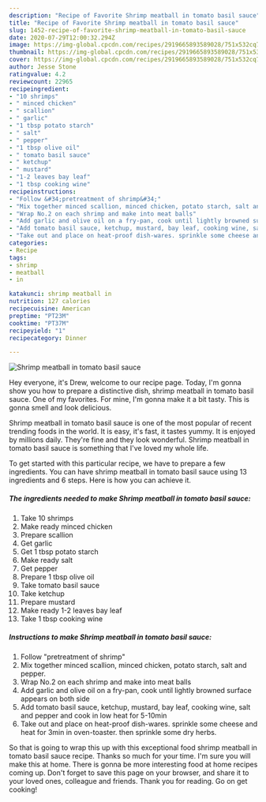 ```yaml
---
description: "Recipe of Favorite Shrimp meatball in tomato basil sauce"
title: "Recipe of Favorite Shrimp meatball in tomato basil sauce"
slug: 1452-recipe-of-favorite-shrimp-meatball-in-tomato-basil-sauce
date: 2020-07-29T12:00:32.294Z
image: https://img-global.cpcdn.com/recipes/2919665893589028/751x532cq70/shrimp-meatball-in-tomato-basil-sauce-recipe-main-photo.jpg
thumbnail: https://img-global.cpcdn.com/recipes/2919665893589028/751x532cq70/shrimp-meatball-in-tomato-basil-sauce-recipe-main-photo.jpg
cover: https://img-global.cpcdn.com/recipes/2919665893589028/751x532cq70/shrimp-meatball-in-tomato-basil-sauce-recipe-main-photo.jpg
author: Jesse Stone
ratingvalue: 4.2
reviewcount: 22965
recipeingredient:
- "10 shrimps"
- " minced chicken"
- " scallion"
- " garlic"
- "1 tbsp potato starch"
- " salt"
- " pepper"
- "1 tbsp olive oil"
- " tomato basil sauce"
- " ketchup"
- " mustard"
- "1-2 leaves bay leaf"
- "1 tbsp cooking wine"
recipeinstructions:
- "Follow &#34;pretreatment of shrimp&#34;"
- "Mix together minced scallion, minced chicken, potato starch, salt and pepper."
- "Wrap No.2 on each shrimp and make into meat balls"
- "Add garlic and olive oil on a fry-pan, cook until lightly browned surface appears on both side"
- "Add tomato basil sauce, ketchup, mustard, bay leaf, cooking wine, salt and pepper and cook in low heat for 5-10min"
- "Take out and place on heat-proof dish-wares. sprinkle some cheese and heat for 3min in oven-toaster. then sprinkle some dry herbs."
categories:
- Recipe
tags:
- shrimp
- meatball
- in

katakunci: shrimp meatball in 
nutrition: 127 calories
recipecuisine: American
preptime: "PT23M"
cooktime: "PT37M"
recipeyield: "1"
recipecategory: Dinner

---
```



![Shrimp meatball in tomato basil sauce](https://img-global.cpcdn.com/recipes/2919665893589028/751x532cq70/shrimp-meatball-in-tomato-basil-sauce-recipe-main-photo.jpg)

Hey everyone, it's Drew, welcome to our recipe page. Today, I'm gonna show you how to prepare a distinctive dish, shrimp meatball in tomato basil sauce. One of my favorites. For mine, I'm gonna make it a bit tasty. This is gonna smell and look delicious.



Shrimp meatball in tomato basil sauce is one of the most popular of recent trending foods in the world. It is easy, it's fast, it tastes yummy. It is enjoyed by millions daily. They're fine and they look wonderful. Shrimp meatball in tomato basil sauce is something that I've loved my whole life.


To get started with this particular recipe, we have to prepare a few ingredients. You can have shrimp meatball in tomato basil sauce using 13 ingredients and 6 steps. Here is how you can achieve it.

<!--inarticleads1-->

##### The ingredients needed to make Shrimp meatball in tomato basil sauce:

1. Take 10 shrimps
1. Make ready  minced chicken
1. Prepare  scallion
1. Get  garlic
1. Get 1 tbsp potato starch
1. Make ready  salt
1. Get  pepper
1. Prepare 1 tbsp olive oil
1. Take  tomato basil sauce
1. Take  ketchup
1. Prepare  mustard
1. Make ready 1-2 leaves bay leaf
1. Take 1 tbsp cooking wine




<!--inarticleads2-->

##### Instructions to make Shrimp meatball in tomato basil sauce:

1. Follow &#34;pretreatment of shrimp&#34;
1. Mix together minced scallion, minced chicken, potato starch, salt and pepper.
1. Wrap No.2 on each shrimp and make into meat balls
1. Add garlic and olive oil on a fry-pan, cook until lightly browned surface appears on both side
1. Add tomato basil sauce, ketchup, mustard, bay leaf, cooking wine, salt and pepper and cook in low heat for 5-10min
1. Take out and place on heat-proof dish-wares. sprinkle some cheese and heat for 3min in oven-toaster. then sprinkle some dry herbs.




So that is going to wrap this up with this exceptional food shrimp meatball in tomato basil sauce recipe. Thanks so much for your time. I'm sure you will make this at home. There is gonna be more interesting food at home recipes coming up. Don't forget to save this page on your browser, and share it to your loved ones, colleague and friends. Thank you for reading. Go on get cooking!
